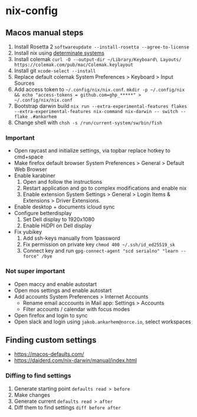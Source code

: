 # nix-config

## Macos manual steps

1. Install Rosetta 2 `softwareupdate --install-rosetta --agree-to-license`
2. Install nix using [determinate systems](https://github.com/DeterminateSystems/nix-installer)
3. Install colemak `curl -O --output-dir ~/Library/Keyboard\ Layouts/ https://colemak.com/pub/mac/Colemak.keylayout`
4. Install git `xcode-select --install`
5. Replace default colemak System Preferences > Keyboard > Input Sources
6. Add access token to `~/.config/nix/nix.conf`. `mkdir -p ~/.config/nix && echo "access-tokens = github.com=ghp_*****" > ~/.config/nix/nix.conf`
7. Bootstrap darwin build `nix run --extra-experimental-features flakes --extra-experimental-features nix-command nix-darwin -- switch --flake .#ankarhem`
8. Change shell with `chsh -s /run/current-system/sw/bin/fish`

### Important
* Open raycast and initialize settings, via topbar replace hotkey to cmd+space
* Make firefox default browser System Preferences > General > Default Web Browser
* Enable karabiner
    1. Open and follow the instructions
    2. Restart application and go to complex modifications and enable nix
    3. Enable extension System Settings > General > Login Items & Extensions > Driver Extensions.
* Enable desktop + documents icloud sync
* Configure betterdisplay
    1. Set Dell display to 1920x1080
    2. Enable HiDPI on Dell display
* Fix yubikey
    1. Add ssh-keys manually from 1password
    2. Fix permission on private key `chmod 400 ~/.ssh/id_ed25519_sk`
    3. Connect key and run `gpg-connect-agent "scd serialno" "learn --force" /bye`

### Not super important

* Open maccy and enable autostart
* Open mos settings and enable autostart
* Add accounts System Preferences > Internet Accounts
    - Rename email acccounts in Mail app: Settings > Accounts
    - Filter accounts / calendar with focus modes
* Open firefox and login to sync
* Open slack and login using `jakob.ankarhem@norce.io`, select workspaces

## Finding custom settings

- https://macos-defaults.com/
- https://daiderd.com/nix-darwin/manual/index.html

### Diffing to find settings

1. Generate starting point `defaults read > before`
2. Make changes
3. Generate current `defaults read > after`
4. Diff them to find settings `diff before after`
